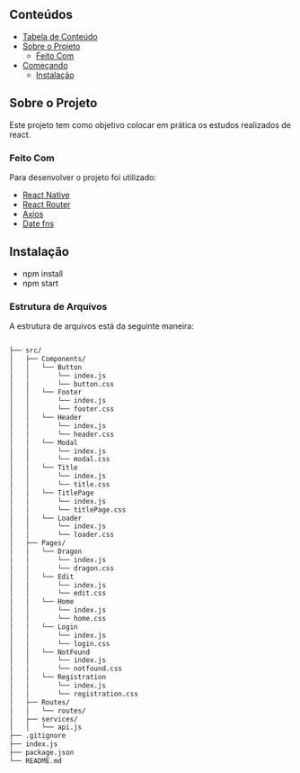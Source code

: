 ## Conteúdos

- [Tabela de Conteúdo](#tabela-de-conte%C3%BAdo)
- [Sobre o Projeto](#sobre-o-projeto)
  - [Feito Com](#feito-com)
- [Começando](#come%C3%A7ando)
  - [Instalação](#instala%C3%A7%C3%A3o)

## Sobre o Projeto

Este projeto tem como objetivo colocar em prática os estudos realizados de react.

### Feito Com

Para desenvolver o projeto foi utilizado: 

- [React Native](https://pt-br.reactjs.org/) 
- [React Router](https://reactrouter.com/) 
- [Axios](https://github.com/axios/axios) 
- [Date fns](https://date-fns.org/)

## Instalação
- npm install
- npm start

### Estrutura de Arquivos

A estrutura de arquivos está da seguinte maneira:

```bash

├── src/
│   ├── Components/
│   │   └── Button
│   │       └── index.js
│   │       └── button.css
│   │   └── Footer
│   │       └── index.js
│   │       └── footer.css
│   │   └── Header
│   │       └── index.js
│   │       └── header.css
│   │   └── Modal
│   │       └── index.js
│   │       └── modal.css
│   │   └── Title
│   │       └── index.js
│   │       └── title.css
│   │   └── TitlePage
│   │       └── index.js
│   │       └── titlePage.css
│   │   └── Loader
│   │       └── index.js
│   │       └── loader.css
│   ├── Pages/
│   │   └── Dragon
│   │       └── index.js
│   │       └── dragon.css
│   │   └── Edit
│   │       └── index.js
│   │       └── edit.css
│   │   └── Home
│   │       └── index.js
│   │       └── home.css
│   │   └── Login
│   │       └── index.js
│   │       └── login.css
│   │   └── NotFound
│   │       └── index.js
│   │       └── notfound.css
│   │   └── Registration
│   │       └── index.js
│   │       └── registration.css
│   ├── Routes/
│   │   └── routes/
│   ├── services/
│   │   └── api.js
├── .gitignore
├── index.js
├── package.json
└── README.md
